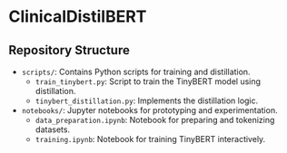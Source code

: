 # ClinicalDistilBERT

## Repository Structure
- `scripts/`: Contains Python scripts for training and distillation.
  - `train_tinybert.py`: Script to train the TinyBERT model using distillation.
  - `tinybert_distillation.py`: Implements the distillation logic.
- `notebooks/`: Jupyter notebooks for prototyping and experimentation.
  - `data_preparation.ipynb`: Notebook for preparing and tokenizing datasets.
  - `training.ipynb`: Notebook for training TinyBERT interactively.


